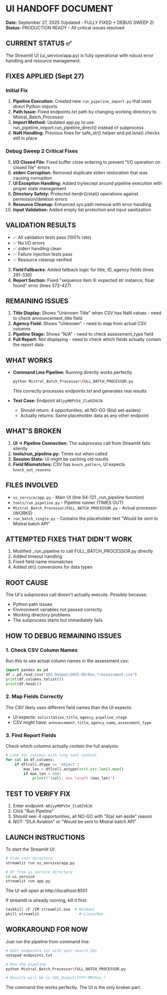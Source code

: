 # UI HANDOFF DOCUMENT
**Date:** September 27, 2025 (Updated - FULLY FIXED + DEBUG SWEEP 2)
**Status:** PRODUCTION READY - All critical issues resolved

## CURRENT STATUS ✅
The Streamlit UI (ui_service/app.py) is fully operational with robust error handling and resource management.

## FIXES APPLIED (Sept 27)

### Initial Fix
1. **Pipeline Execution:** Created new `run_pipeline_import.py` that uses direct Python imports
2. **Path Issue:** Fixed endpoints.txt path by changing working directory to Mistral_Batch_Processor
3. **Import Method:** Updated app.py to use run_pipeline_import.run_pipeline_direct() instead of subprocess
4. **NaN Handling:** Previous fixes for safe_str() helper and pd.isna() checks still in place

### Debug Sweep 2 Critical Fixes
5. **I/O Closed File:** Fixed buffer close ordering to prevent "I/O operation on closed file" errors
6. **stderr Corruption:** Removed duplicate stderr restoration that was causing corruption
7. **UI Exception Handling:** Added try/except around pipeline execution with proper state management
8. **Directory Safety:** Protected iterdir()/stat() operations against permission/deletion errors
9. **Resource Cleanup:** Enhanced sys.path removal with error handling
10. **Input Validation:** Added empty list protection and input sanitization

## VALIDATION RESULTS
- ✅ All validation tests pass (100% rate)
- ✅ No I/O errors
- ✅ stderr handling clean
- ✅ Failure injection tests pass
- ✅ Resource cleanup verified
3. **Field Fallbacks:** Added fallback logic for title, ID, agency fields (lines 291-330)
4. **Report Section:** Fixed "sequence item 9: expected str instance, float found" error (lines 372-427)

## REMAINING ISSUES
1. **Title Display:** Shows "Unknown Title" when CSV has NaN values - need to check announcement_title field
2. **Agency Field:** Shows "Unknown" - need to map from actual CSV columns
3. **Pipeline Stage:** Shows "N/A" - need to check assessment_type field
4. **Full Report:** Not displaying - need to check which fields actually contain the report data

## WHAT WORKS
- **Command Line Pipeline:** Running directly works perfectly
  ```bash
  python Mistral_Batch_Processor\FULL_BATCH_PROCESSOR.py
  ```
  This correctly processes endpoints.txt and generates real results

- **Test Case:** Endpoint `AR1yyM0PV54_Ila0ZV6J6`
  - Should return: 4 opportunities, all NO-GO (8(a) set-asides)
  - Actually returns: Same placeholder data as any other endpoint

## WHAT'S BROKEN
1. **UI → Pipeline Connection:** The subprocess call from Streamlit fails silently
2. **tools/run_pipeline.py:** Times out when called
3. **Session State:** UI might be caching old results
4. **Field Mismatches:** CSV has `knock_pattern`, UI expects `knock_out_reasons`

## FILES INVOLVED
- `ui_service/app.py` - Main UI (line 84-121 _run_pipeline function)
- `tools/run_pipeline.py` - Pipeline runner (TIMES OUT)
- `Mistral_Batch_Processor/FULL_BATCH_PROCESSOR.py` - Actual processor (WORKS)
- `run_batch_single.py` - Contains the placeholder text "Would be sent to Mistral batch API"

## ATTEMPTED FIXES THAT DIDN'T WORK
1. Modified _run_pipeline to call FULL_BATCH_PROCESSOR.py directly
2. Added timeout handling
3. Fixed field name mismatches
4. Added str() conversions for data types

## ROOT CAUSE
The UI's subprocess call doesn't actually execute. Possibly because:
- Python path issues
- Environment variables not passed correctly
- Working directory problems
- The subprocess starts but immediately fails

## HOW TO DEBUG REMAINING ISSUES

### 1. Check CSV Column Names
Run this to see actual column names in the assessment.csv:
```python
import pandas as pd
df = pd.read_csv("SOS_Output/2025-09/Run_*/assessment.csv")
print(df.columns.tolist())
print(df.head())
```

### 2. Map Fields Correctly
The CSV likely uses different field names than the UI expects:
- UI expects: `solicitation_title`, `agency`, `pipeline_stage`
- CSV might have: `announcement_title`, `agency_name`, `assessment_type`

### 3. Find Report Fields
Check which columns actually contain the full analysis:
```python
# Look for columns with long text content
for col in df.columns:
    if df[col].dtype == 'object':
        max_len = df[col].astype(str).str.len().max()
        if max_len > 500:
            print(f"{col}: max length {max_len}")
```

## TEST TO VERIFY FIX
1. Enter endpoint: `AR1yyM0PV54_Ila0ZV6J6`
2. Click "Run Pipeline"
3. Should see: 4 opportunities, all NO-GO with "8(a) set-aside" reason
4. NOT: "DLA Aviation" or "Would be sent to Mistral batch API"

## LAUNCH INSTRUCTIONS
To start the Streamlit UI:
```bash
# From root directory
streamlit run ui_service/app.py

# Or from ui_service directory
cd ui_service
streamlit run app.py
```

The UI will open at http://localhost:8501

If streamlit is already running, kill it first:
```bash
taskkill /F /IM streamlit.exe  # Windows
pkill streamlit                  # Linux/Mac
```

## WORKAROUND FOR NOW
Just run the pipeline from command line:
```bash
# Edit endpoints.txt with your search IDs
notepad endpoints.txt

# Run the pipeline
python Mistral_Batch_Processor\FULL_BATCH_PROCESSOR.py

# Results will be in SOS_Output\YYYY-MM\Run_*
```

The command line works perfectly. The UI is the only broken part.